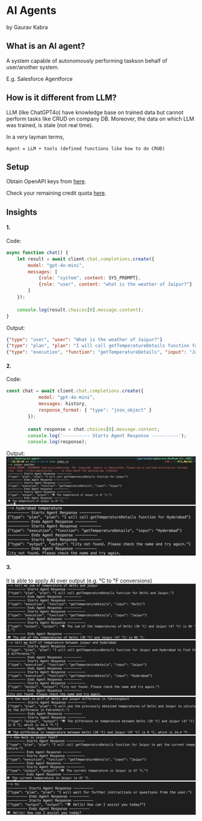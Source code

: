 # AI Agents
by Gaurav Kabra

## What is an AI agent?
A system capable of autonomously performing taskson behalf of user/another system.

E.g. Salesforce Agentforce

## How is it different from LLM?
LLM (like ChatGPT4o) have knowledge base on trained data but cannot perform tasks like CRUD on company DB. Moreover, the data on which LLM was trained, is stale (not real time).

In a very layman terms,

```
Agent = LLM + tools (defined functions like how to do CRUD)
```

## Setup
Obtain OpenAPI keys from [here](https://platform.openai.com/api-keys).

Check your remaining credit quota [here](https://platform.openai.com/settings/organization/billing/overview).

## Insights

#### 1.
Code:

```js
async function chat() {
    let result = await client.chat.completions.create({
        model: "gpt-4o-mini",
        messages: [
            {role: "system", content: SYS_PROMPT},
            {role: "user", content: "what is the weather of Jaipur?"}
        ]
    });

    console.log(result.choices[0].message.content);
}
```

Output:

```json
{"type": "user", "user": "What is the weather of Jaipur?"}
{"type": "plan", "plan": "I will call getTemperatureDetails function for Jaipur"}
{"type": "execution", "function": "getTemperatureDetails", "input": "Jaipur"}
```

#### 2.

Code:
```js
const chat = await client.chat.completions.create({
            model: "gpt-4o-mini",
            messages: history,
            response_format: { "type": "json_object" }
        });
    
        const response = chat.choices[0].message.content;
        console.log('---------- Starts Agent Response ----------');
        console.log(response);
```

Output:
![](./assets/sample1.png)
![](./assets/sample2.png)

#### 3. 
It is able to apply AI over output (e.g. °C to °F conversions)
![](./assets/sample3.png)
![](./assets/sample4.png)
![](./assets/sample5.png)
![](./assets/sample6.png)
![](./assets/sample7.png)